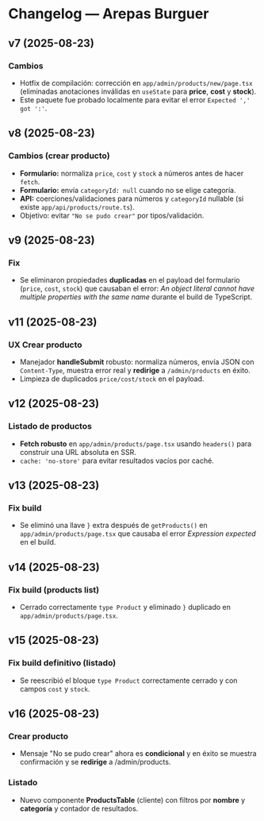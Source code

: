 # Changelog — Arepas Burguer

## v7 (2025-08-23)
### Cambios
- Hotfix de compilación: corrección en `app/admin/products/new/page.tsx` (eliminadas anotaciones inválidas en `useState` para **price**, **cost** y **stock**).
- Este paquete fue probado localmente para evitar el error `Expected ',' got ':'`.

## v8 (2025-08-23)
### Cambios (crear producto)
- **Formulario:** normaliza `price`, `cost` y `stock` a números antes de hacer `fetch`.
- **Formulario:** envía `categoryId: null` cuando no se elige categoría.
- **API:** coerciones/validaciones para números y `categoryId` nullable (si existe `app/api/products/route.ts`).
- Objetivo: evitar `"No se pudo crear"` por tipos/validación.

## v9 (2025-08-23)
### Fix
- Se eliminaron propiedades **duplicadas** en el payload del formulario (`price`, `cost`, `stock`) que causaban el error: *An object literal cannot have multiple properties with the same name* durante el build de TypeScript.

## v11 (2025-08-23)
### UX Crear producto
- Manejador **handleSubmit** robusto: normaliza números, envía JSON con `Content-Type`, muestra error real y **redirige** a `/admin/products` en éxito.
- Limpieza de duplicados `price/cost/stock` en el payload.

## v12 (2025-08-23)
### Listado de productos
- **Fetch robusto** en `app/admin/products/page.tsx` usando `headers()` para construir una URL absoluta en SSR.
- `cache: 'no-store'` para evitar resultados vacíos por caché.

## v13 (2025-08-23)
### Fix build
- Se eliminó una llave `}` extra después de `getProducts()` en `app/admin/products/page.tsx` que causaba el error *Expression expected* en el build.

## v14 (2025-08-23)
### Fix build (products list)
- Cerrado correctamente `type Product` y eliminado `}` duplicado en `app/admin/products/page.tsx`.

## v15 (2025-08-23)
### Fix build definitivo (listado)
- Se reescribió el bloque `type Product` correctamente cerrado y con campos `cost` y `stock`.

## v16 (2025-08-23)
### Crear producto
- Mensaje "No se pudo crear" ahora es **condicional** y en éxito se muestra confirmación y se **redirige** a /admin/products.

### Listado
- Nuevo componente **ProductsTable** (cliente) con filtros por **nombre** y **categoría** y contador de resultados.
